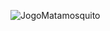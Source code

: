 ![JogoMatamosquito](https://github.com/user-attachments/assets/824c2150-630e-49f2-974f-18837651c558)
